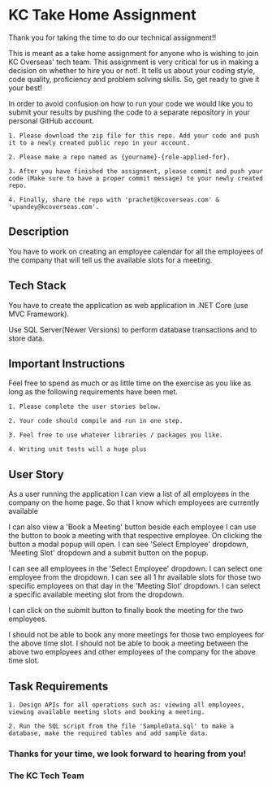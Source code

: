 # KC Take Home Assignment
Thank you for taking the time to do our technical assignment!!

This is meant as a take home assignment for anyone who is wishing to join KC Overseas' tech team. This assignment is very critical for us in making a decision on whether to hire you or not!. It tells us about your coding style, code quality, proficiency and problem solving skills. So, get ready to give it your best!

In order to avoid confusion on how to run your code we would like you to submit your results by pushing the code to a separate repository in your personal GitHub account. 

    1. Please download the zip file for this repo. Add your code and push it to a newly created public repo in your account.
    
    2. Please make a repo named as {yourname}-{role-applied-for}.
    
    3. After you have finished the assignment, please commit and push your code (Make sure to have a proper commit message) to your newly created repo.
    
    4. Finally, share the repo with 'prachet@kcoverseas.com' & 'upandey@kcoverseas.com'.

## Description
You have to work on creating an employee  calendar for all the employees of the company that will tell us the available slots for a meeting.

## Tech Stack
You have to create the application as web application in .NET Core (use MVC Framework).

Use SQL Server(Newer Versions) to perform database transactions and to store data.

## Important Instructions
Feel free to spend as much or as little time on the exercise as you like as long as the following requirements have been met.

    1. Please complete the user stories below.
    
    2. Your code should compile and run in one step.
    
    3. Feel free to use whatever libraries / packages you like.
    
    4. Writing unit tests will a huge plus

## User Story
As a user running the application
I can view a list of all employees in the company on the home page. So that I know which employees are currently available

I can also view a 'Book a Meeting' button beside each employee
I can use the button to book a meeting with that respective employee. On clicking the button a modal popup will open.
I can see 'Select Employee' dropdown, 'Meeting Slot' dropdown and a submit button on the popup.

I can see all employees in the 'Select Employee' dropdown. I can select one employee from the dropdown.
I can see all 1 hr available slots for those two specific employees on that day in the 'Meeting Slot' dropdown. 
I can select a specific available meeting slot from the dropdown.

I can click on the submit button to finally book the meeting for the two employees.

I should not be able to book any more meetings for those two employees for the above time slot. 
I should not be able to book a meeting between the above two employees and other employees of the company for the above time slot.

## Task Requirements
    1. Design APIs for all operations such as: viewing all employees, viewing available meeting slots and booking a meeting.
    
    2. Run the SQL script from the file 'SampleData.sql' to make a database, make the required tables and add sample data.

### Thanks for your time, we look forward to hearing from you!
### The KC Tech Team
